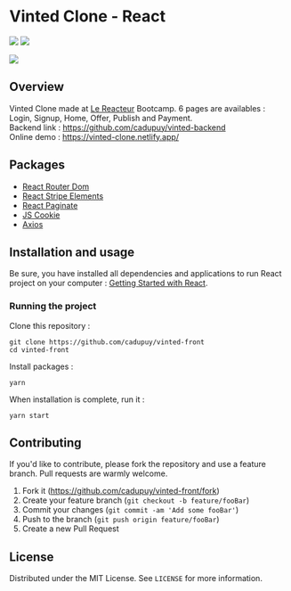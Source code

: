 # Vinted Clone - React

![](https://img.shields.io/github/last-commit/cadupuy/vinted-front.svg?style=for-the-badge)
![](https://img.shields.io/github/license/cadupuy/vinted-front.svg?style=for-the-badge)

[![](https://image.noelshack.com/fichiers/2020/46/4/1605212079-vinted.jpg)](https://vinted-clone.netlify.app/)

## Overview

Vinted Clone made at [Le Reacteur](https://www.lereacteur.io/) Bootcamp.
6 pages are availables : Login, Signup, Home, Offer, Publish and Payment.<br />
Backend link : https://github.com/cadupuy/vinted-backend <br />
Online demo : https://vinted-clone.netlify.app/

## Packages

- [React Router Dom](https://reacttraining.com/react-router/web/guides/quick-start)
- [React Stripe Elements](https://github.com/stripe/react-stripe-elements)
- [React Paginate](https://github.com/AdeleD/react-paginate)
- [JS Cookie](https://github.com/js-cookie/js-cookie)
- [Axios](https://github.com/axios/axios)

## Installation and usage

Be sure, you have installed all dependencies and applications to run React project on your computer : [Getting Started with React](https://reactjs.org/docs/getting-started.html).

### Running the project

Clone this repository :

```
git clone https://github.com/cadupuy/vinted-front
cd vinted-front
```

Install packages :

```
yarn
```

When installation is complete, run it :

```
yarn start
```

## Contributing

If you'd like to contribute, please fork the repository and use a feature branch. Pull requests are warmly welcome.

1. Fork it (<https://github.com/cadupuy/vinted-front/fork>)
2. Create your feature branch (`git checkout -b feature/fooBar`)
3. Commit your changes (`git commit -am 'Add some fooBar'`)
4. Push to the branch (`git push origin feature/fooBar`)
5. Create a new Pull Request

## License

Distributed under the MIT License. See `LICENSE` for more information.
